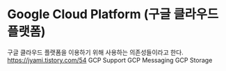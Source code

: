 # Google Cloud Platform (구글 클라우드 플랫폼)

구글 클라우드 플랫폼을 이용하기 위해 사용하는 의존성들이라고 한다.
https://jyami.tistory.com/54
GCP Support
GCP Messaging
GCP Storage
